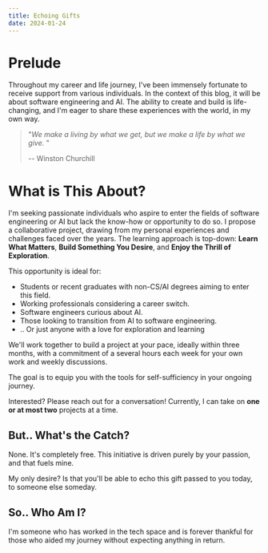 ```yaml
---
title: Echoing Gifts
date: 2024-01-24
---
```

# Prelude

Throughout my career and life journey, I've been immensely fortunate to receive support from various individuals. In the context of this blog, it will be about software engineering and AI. The ability to create and build is life-changing, and I'm eager to share these experiences with the world, in my own way. 

> "*We make a living by what we get, but we make a life by what we give.* "
> 
> -- Winston Churchill 

# What is This About?

I'm seeking passionate individuals who aspire to enter the fields of software engineering or AI but lack the know-how or opportunity to do so. I propose a collaborative project, drawing from my personal experiences and challenges faced over the years. The learning approach is top-down: **Learn What Matters**, **Build Something You Desire**, and **Enjoy the Thrill of Exploration**.

This opportunity is ideal for:

- Students or recent graduates with non-CS/AI degrees aiming to enter this field.
- Working professionals considering a career switch.
- Software engineers curious about AI.
- Those looking to transition from AI to software engineering.
- .. Or just anyone with a love for exploration and learning

We'll work together to build a project at your pace, ideally within three months, with a commitment of a several hours each week for your own work and weekly discussions.

The goal is to equip you with the tools for self-sufficiency in your ongoing journey.

Interested? Please reach out for a conversation! Currently, I can take on **one or at most two** projects at a time.

## But.. What's the Catch?

None. It's completely free. This initiative is driven purely by your passion, and that fuels mine.

My only desire? Is that you'll be able to echo this gift passed to you today, to someone else someday.

## So.. Who Am I?

I'm someone who has worked in the tech space and is forever thankful for those who aided my journey without expecting anything in return.